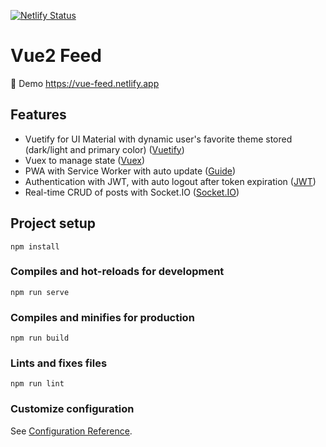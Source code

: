 [![Netlify Status](https://api.netlify.com/api/v1/badges/1b767ad0-9bc4-4159-b09a-b3a03b8d74ce/deploy-status)](https://app.netlify.com/sites/vue-feed/deploys)

# Vue2 Feed

🚀 Demo https://vue-feed.netlify.app

<h2>Features</h2>
<ul>
  <li>Vuetify for UI Material with dynamic user's favorite theme stored (dark/light and primary color) (<a href="https://vuetifyjs.com/en/getting-started/installation/">Vuetify</a>)</li>
  <li>Vuex to manage state (<a href="https://vuex.vuejs.org/">Vuex</a>)</li> 
  <li>PWA with Service Worker with auto update (<a href="https://ionicframework.com/docs/vue/pwa">Guide</a>)</li>
  <li>Authentication with JWT, with auto logout after token expiration (<a href="https://jwt.io/">JWT</a>)</li>
  <li>Real-time CRUD of posts with Socket.IO (<a href="https://socket.io/">Socket.IO</a>)</li>
</ul>

## Project setup
```
npm install
```

### Compiles and hot-reloads for development
```
npm run serve
```

### Compiles and minifies for production
```
npm run build
```

### Lints and fixes files
```
npm run lint
```

### Customize configuration
See [Configuration Reference](https://cli.vuejs.org/config/).
